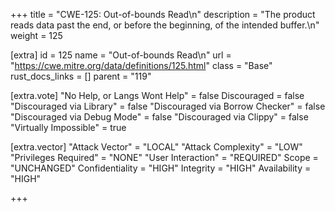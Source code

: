 +++
title = "CWE-125: Out-of-bounds Read\n"
description = "The product reads data past the end, or before the beginning, of the intended buffer.\n"
weight = 125

[extra]
id = 125
name = "Out-of-bounds Read\n"
url = "https://cwe.mitre.org/data/definitions/125.html"
class = "Base"
rust_docs_links = []
parent = "119"

[extra.vote]
"No Help, or Langs Wont Help" = false
Discouraged = false
"Discouraged via Library" = false
"Discouraged via Borrow Checker" = false
"Discouraged via Debug Mode" = false
"Discouraged via Clippy" = false
"Virtually Impossible" = true

[extra.vector]
"Attack Vector" = "LOCAL"
"Attack Complexity" = "LOW"
"Privileges Required" = "NONE"
"User Interaction" = "REQUIRED"
Scope = "UNCHANGED"
Confidentiality = "HIGH"
Integrity = "HIGH"
Availability = "HIGH"

+++